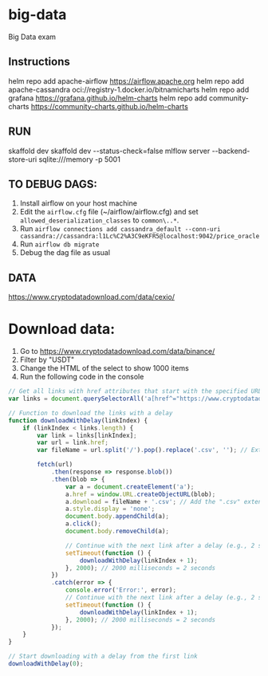 # big-data
Big Data exam


## Instructions

helm repo add apache-airflow https://airflow.apache.org
helm repo add apache-cassandra oci://registry-1.docker.io/bitnamicharts
helm repo add grafana https://grafana.github.io/helm-charts
helm repo add community-charts https://community-charts.github.io/helm-charts

## RUN
skaffold dev
skaffold dev --status-check=false
mlflow server --backend-store-uri sqlite:///memory -p 5001

## TO DEBUG DAGS:
1) Install airflow on your host machine
2) Edit the `airflow.cfg` file (~/airflow/airflow.cfg) and set `allowed_deserialization_classes` to `common\..*`. 
3) Run `airflow connections add cassandra_default --conn-uri cassandra://cassandra:l1Lc%C2%A3C9eKFR5@localhost:9042/price_oracle`
4) Run `airflow db migrate`
5) Debug the dag file as usual


## DATA

https://www.cryptodatadownload.com/data/cexio/


# Download data:

1) Go to https://www.cryptodatadownload.com/data/binance/
2) Filter by "USDT"
3) Change the HTML of the select to show 1000 items
4) Run the following code in the console

```javascript
// Get all links with href attributes that start with the specified URL
var links = document.querySelectorAll('a[href^="https://www.cryptodatadownload.com/cdd/Binance"]');

// Function to download the links with a delay
function downloadWithDelay(linkIndex) {
    if (linkIndex < links.length) {
        var link = links[linkIndex];
        var url = link.href;
        var fileName = url.split('/').pop().replace('.csv', ''); // Extract and format the filename

        fetch(url)
            .then(response => response.blob())
            .then(blob => {
                var a = document.createElement('a');
                a.href = window.URL.createObjectURL(blob);
                a.download = fileName + '.csv'; // Add the ".csv" extension
                a.style.display = 'none';
                document.body.appendChild(a);
                a.click();
                document.body.removeChild(a);

                // Continue with the next link after a delay (e.g., 2 seconds)
                setTimeout(function () {
                    downloadWithDelay(linkIndex + 1);
                }, 2000); // 2000 milliseconds = 2 seconds
            })
            .catch(error => {
                console.error('Error:', error);
                // Continue with the next link after a delay (e.g., 2 seconds)
                setTimeout(function () {
                    downloadWithDelay(linkIndex + 1);
                }, 2000); // 2000 milliseconds = 2 seconds
            });
    }
}

// Start downloading with a delay from the first link
downloadWithDelay(0);
```